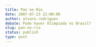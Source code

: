 ```yaml
---
title: Pan no Rio
date: 2007-07-23 21:00:00
author: alvaro.rodrigues
debate: Pode haver Olimpíada no Brasil?
slug: pan-no-rio
status: publish 
type: post
---
```




